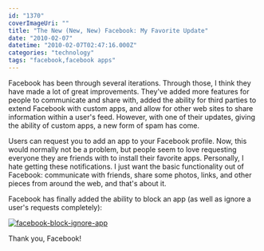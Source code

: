 ```yaml
---
id: "1370"
coverImageUri: ""
title: "The New (New, New) Facebook: My Favorite Update"
date: "2010-02-07"
datetime: "2010-02-07T02:47:16.000Z"
categories: "technology"
tags: "facebook,facebook apps"
---
```


Facebook has been through several iterations. Through those, I think they have made a lot of great improvements. They've added more features for people to communicate and share with, added the ability for third parties to extend Facebook with custom apps, and allow for other web sites to share information within a user's feed. However, with one of their updates, giving the ability of custom apps, a new form of spam has come.

Users can request you to add an app to your Facebook profile. Now, this would normally not be a problem, but people seem to love requesting everyone they are friends with to install their favorite apps. Personally, I hate getting these notifications. I just want the basic functionality out of Facebook: communicate with friends, share some photos, links, and other pieces from around the web, and that's about it.

Facebook has finally added the ability to block an app (as well as ignore a user's requests completely):

[![](http://assets.brandonmartinez.com/brandonmartinez/2010/02/facebook-block-ignore-app-575x145.png "facebook-block-ignore-app")](http://assets.brandonmartinez.com/brandonmartinez/2010/02/facebook-block-ignore-app.png)

Thank you, Facebook!
